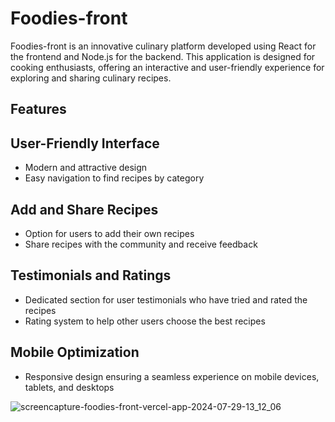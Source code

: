 # Foodies-front

Foodies-front is an innovative culinary platform developed using React for the frontend and Node.js for the backend. This application is designed for cooking enthusiasts, offering an interactive and user-friendly experience for exploring and sharing culinary recipes.

## Features

## User-Friendly Interface
- Modern and attractive design
- Easy navigation to find recipes by category
 ## Add and Share Recipes
- Option for users to add their own recipes
- Share recipes with the community and receive feedback
## Testimonials and Ratings
- Dedicated section for user testimonials who have tried and rated the recipes
- Rating system to help other users choose the best recipes
## Mobile Optimization
- Responsive design ensuring a seamless experience on mobile devices, tablets, and desktops

![screencapture-foodies-front-vercel-app-2024-07-29-13_12_06](https://github.com/user-attachments/assets/44324068-77b1-47cb-9a54-5e7e72cdafd0)
